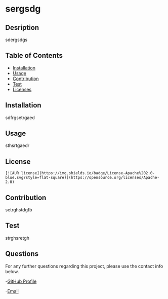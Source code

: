 # sergsdg
  
  ## Desription
  
  sdergsdgs 


  ## Table of Contents
  
  - [Installation](#installation)
  - [Usage](#usage)
  - [Contribution](#contribution)
  - [Test](#test)
  - [Licenses](#license)


  ## Installation

  sdfrgsetrgaed


  ## Usage

  sthsrtgaedr


  ## License
    [![AUR license](https://img.shields.io/badge/License-Apache%202.0-blue.svg?style=flat-square)](https://opensource.org/licenses/Apache-2.0)


  ## Contribution

  setrghstdgfb


  ## Test

  strghsretgh


  ## Questions

  For any further questions regarding this project, please use the contact info below.

  -[GitHub Profile](https://github.com/tghsrdtg)
  
  -[Email](mailto:sergsgs)

